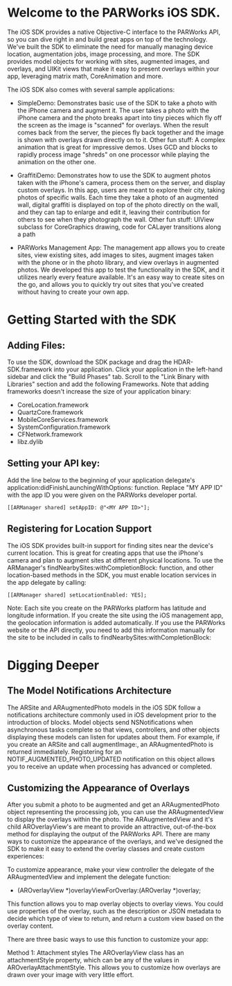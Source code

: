 Welcome to the PARWorks iOS SDK.
=========

The iOS SDK provides a native Objective-C interface to the PARWorks API, so you can dive right in and build great apps on top of the technology. We've built the SDK to eliminate the need for manually managing device location, augmentation jobs, image processing, and more. The SDK provides model objects for working with sites, augmented images, and overlays, and UIKit views that make it easy to present overlays within your app, leveraging matrix math, CoreAnimation and more. 

The iOS SDK also comes with several sample applications:

- SimpleDemo: Demonstrates basic use of the SDK to take a photo with the iPhone camera and augment it. The user takes a photo with the iPhone camera and the photo breaks apart into tiny pieces which fly off the screen as the image is "scanned" for overlays. When the result comes back from the server, the pieces fly back together and the image is shown with overlays drawn directly on to it. 
Other fun stuff: A complex animation that is great for impressive demos. Uses GCD and blocks to rapidly process image "shreds" on one processor while playing the animation on the other one.

- GraffitiDemo: Demonstrates how to use the SDK to augment photos taken with the iPhone's camera, process them on the server, and display custom overlays. In this app, users are meant to explore their city, taking photos of specific walls. Each time they take a photo of an augmented wall, digital graffiti is displayed on top of the photo directly on the wall, and they can tap to enlarge and edit it, leaving their contribution for others to see when they photograph the wall.
Other fun stuff: UIView subclass for CoreGraphics drawing, code for CALayer transitions along a path

- PARWorks Management App: The management app allows you to create sites, view existing sites, add images to sites, augment images taken with the phone or in the photo library, and view overlays in augmented photos. We developed this app to test the functionality in the SDK, and it utilizes nearly every feature available. It's an easy way to create sites on the go, and allows you to quickly try out sites that you've created without having to create your own app.

Getting Started with the SDK
=========

Adding Files:
------------

To use the SDK, download the SDK package and drag the HDAR-SDK.framework into your application.  Click your application in the left-hand sidebar and click the "Build Phases" tab. Scroll to the "Link Binary with Libraries" section and add the following Frameworks. Note that adding frameworks doesn't increase the size of your application binary:

- CoreLocation.framework
- QuartzCore.framework
- MobileCoreServices.framework
- SystemConfiguration.framework
- CFNetwork.framework
- libz.dylib

Setting your API key:
------------

Add the line below to the beginning of your application delegate's application:didFinishLaunchingWithOptions: function. Replace "MY APP ID" with the app ID you were given on the PARWorks developer portal.

    [[ARManager shared] setAppID: @"<MY APP ID>"];

Registering for Location Support
------------

The iOS SDK provides built-in support for finding sites near the device's current location. This is great for creating apps that use the iPhone's camera and plan to augment sites at different physical locations. To use the ARManager's findNearbySites:withCompletionBlock: function, and other location-based methods in the SDK, you must enable location services in the app delegate by  calling:

    [[ARManager shared] setLocationEnabled: YES];

Note: Each site you create on the PARWorks platform has latitude and longitude information. If you create the site using the iOS management app, the geolocation information is added automatically. If you use the PARWorks website or the API directly, you need to add this information manually for the site to be included in calls to findNearbySites:withCompletionBlock:


Digging Deeper
=========

The Model Notifications Architecture
------------

The ARSite and ARAugmentedPhoto models in the iOS SDK follow a notifications architecture commonly used in iOS development prior to the introduction of blocks. Model objects send NSNotifications when asynchronous tasks complete so that views, controllers, and other objects displaying these models can listen for updates about them. For example, if you create an ARSite and call augmentImage:, an ARAugmentedPhoto is returned immediately. Registering for an NOTIF_AUGMENTED_PHOTO_UPDATED notification on this object allows you to receive an update when processing has advanced or completed.

Customizing the Appearance of Overlays
------------

After you submit a photo to be augmented and get an ARAugmentedPhoto object representing the processing job, you can use the ARAugmentedView to display the overlays within the photo. The ARAugmentedView and it's child AROverlayView's are meant to provide an attractive, out-of-the-box method for displaying the output of the PARWorks API. There are many ways to customize the appearance of the overlays, and we've designed the SDK to make it easy to extend the overlay classes and create custom experiences:

To customize appearance, make your view controller the delegate of the ARAugmentedView and implement the delegate function: 
- (AROverlayView *)overlayViewForOverlay:(AROverlay *)overlay;

This function allows you to map overlay objects to overlay views. You could use properties of the overlay, such as the description or JSON metadata to decide which type of view to return, and return a custom view based on the overlay content.

There are three basic ways to use this function to customize your app:

Method 1: Attachment styles
The AROverlayView class has an attachmentStyle property, which can be any of the values in AROverlayAttachmentStyle. This allows you to customize how overlays are drawn over your image with very little effort.

